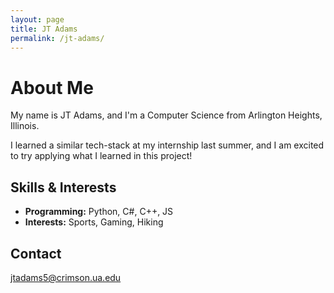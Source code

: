```yaml
---
layout: page
title: JT Adams
permalink: /jt-adams/
---
```


# About Me

My name is JT Adams, and I'm a Computer Science from Arlington Heights, Illinois.

I learned a similar tech-stack at my internship last summer, and I am excited to try applying what I learned in this project!


## Skills & Interests

- **Programming:** Python, C#, C++, JS
- **Interests:** Sports, Gaming, Hiking

## Contact

jtadams5@crimson.ua.edu

